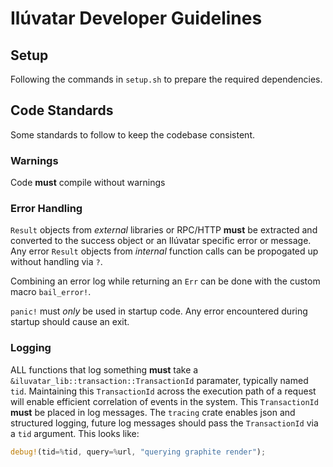 # Ilúvatar Developer Guidelines

## Setup

Following the commands in `setup.sh` to prepare the required dependencies.

## Code Standards

Some standards to follow to keep the codebase consistent.

### Warnings

Code **must** compile without warnings

### Error Handling

`Result` objects from _external_ libraries or RPC/HTTP **must** be extracted and converted to the success object or an Ilúvatar specific error or message.
Any error `Result` objects from _internal_ function calls can be propogated up without handling via `?`.

Combining an error log while returning an `Err` can be done with the custom macro `bail_error!`.

`panic!` must _only_ be used in startup code.
Any error encountered during startup should cause an exit.

### Logging

ALL functions that log something **must** take a `&iluvatar_lib::transaction::TransactionId` paramater, typically named `tid`.
Maintaining this `TransactionId` across the execution path of a request will enable efficient correlation of events in the system.
This `TransactionId` **must** be placed in log messages.
The `tracing` crate enables json and structured logging, future log messages should pass the `TransactionId` via a `tid` argument.
This looks like:
```rust
debug!(tid=%tid, query=%url, "querying graphite render");
```